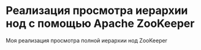 # Реализация просмотра иерархии нод с помощью Apache ZooKeeper

Моя реализация просмотра полной иерархии нод ZooKeeper
